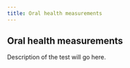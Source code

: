 ```yaml
---
title: Oral health measurements
---
```


## Oral health measurements

Description of the test will go here.
